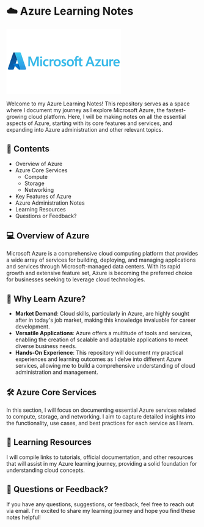 # ☁️ Azure Learning Notes
<img src="Images/Azure-Logo.png" alt="Azure Logo" width="300"/>

Welcome to my Azure Learning Notes! This repository serves as a space where I document my journey as I explore Microsoft Azure, the fastest-growing cloud platform. Here, I will be making notes on all the essential aspects of Azure, starting with its core features and services, and expanding into Azure administration and other relevant topics.

## 📑 Contents
- Overview of Azure
- Azure Core Services
  - Compute
  - Storage
  - Networking
- Key Features of Azure
- Azure Administration Notes
- Learning Resources
- Questions or Feedback?

## 💻 Overview of Azure
Microsoft Azure is a comprehensive cloud computing platform that provides a wide array of services for building, deploying, and managing applications and services through Microsoft-managed data centers. With its rapid growth and extensive feature set, Azure is becoming the preferred choice for businesses seeking to leverage cloud technologies.

## 🚀 Why Learn Azure?
- **Market Demand**: Cloud skills, particularly in Azure, are highly sought after in today's job market, making this knowledge invaluable for career development.
- **Versatile Applications**: Azure offers a multitude of tools and services, enabling the creation of scalable and adaptable applications to meet diverse business needs.
- **Hands-On Experience**: This repository will document my practical experiences and learning outcomes as I delve into different Azure services, allowing me to build a comprehensive understanding of cloud administration and management.

## 🛠️ Azure Core Services
In this section, I will focus on documenting essential Azure services related to compute, storage, and networking. I aim to capture detailed insights into the functionality, use cases, and best practices for each service as I learn.

## 🔗 Learning Resources
I will compile links to tutorials, official documentation, and other resources that will assist in my Azure learning journey, providing a solid foundation for understanding cloud concepts.

## 📧 Questions or Feedback?
If you have any questions, suggestions, or feedback, feel free to reach out via email. I'm excited to share my learning journey and hope you find these notes helpful!


